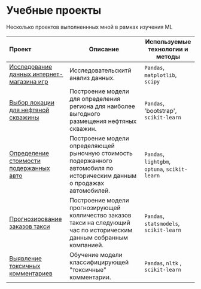 # Учебные проекты
Несколько проектов выполненнных мной в рамках изучения ML

| Проект | Описание | Используемые технологии и методы |
| :-------------------- | - |- |
| [Исследование данных интернет-магазина игр](https://github.com/nktbn/educational/tree/master/online_game_shop_data_research)  | Исследовательскитй анализ данных.  |  `Pandas`, `matplotlib`, `scipy`   |
| [Выбор локации для нефтяной скважины](https://github.com/nktbn/educational/tree/master/oil_whell_location_chousing) | Построение модели для определения региона для наиболее выгодного размещения нефтяных скважин.| `Pandas`, 'bootstrap', `scikit-learn`|
| [Определение стоимости подержанных авто](https://github.com/nktbn/educational/tree/master/car_valuation)| Построение модели определяющей рыночную стоимость подержанного автомобиля по историческим данным о продажах автомобилей.| `Pandas`, `lightgbm`, `optuna`, `scikit-learn`|
| [Прогнозирование заказов такси](https://github.com/nktbn/educational/tree/master/taxi_predictions) | Построение модели прогнозирующей колличество заказов такси на следующий час по историческим данным собранным компанией. | `Pandas`, `statsmodels`, `scikit-learn`|
| [Выявление токсичных комментариев](https://github.com/nktbn/educational/tree/master/toxic_comments_detection)| Обучение модели классифицирующей "токсичные" комментарии.  | `Pandas`, `nltk` , `scikit-learn`|
